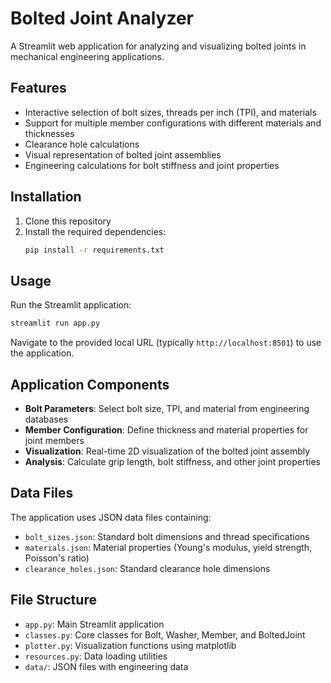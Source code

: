 # Bolted Joint Analyzer

A Streamlit web application for analyzing and visualizing bolted joints in mechanical engineering applications.

## Features

- Interactive selection of bolt sizes, threads per inch (TPI), and materials
- Support for multiple member configurations with different materials and thicknesses
- Clearance hole calculations
- Visual representation of bolted joint assemblies
- Engineering calculations for bolt stiffness and joint properties

## Installation

1. Clone this repository
2. Install the required dependencies:
   ```bash
   pip install -r requirements.txt
   ```

## Usage

Run the Streamlit application:
```bash
streamlit run app.py
```

Navigate to the provided local URL (typically `http://localhost:8501`) to use the application.

## Application Components

- **Bolt Parameters**: Select bolt size, TPI, and material from engineering databases
- **Member Configuration**: Define thickness and material properties for joint members
- **Visualization**: Real-time 2D visualization of the bolted joint assembly
- **Analysis**: Calculate grip length, bolt stiffness, and other joint properties

## Data Files

The application uses JSON data files containing:
- `bolt_sizes.json`: Standard bolt dimensions and thread specifications
- `materials.json`: Material properties (Young's modulus, yield strength, Poisson's ratio)
- `clearance_holes.json`: Standard clearance hole dimensions

## File Structure

- `app.py`: Main Streamlit application
- `classes.py`: Core classes for Bolt, Washer, Member, and BoltedJoint
- `plotter.py`: Visualization functions using matplotlib
- `resources.py`: Data loading utilities
- `data/`: JSON files with engineering data